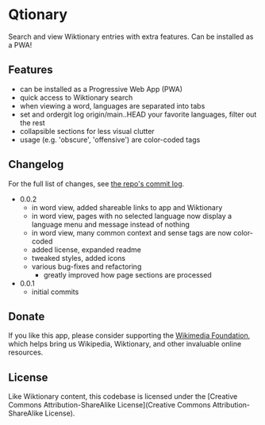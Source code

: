 # Qtionary

Search and view Wiktionary entries with extra features. Can be installed as a PWA!

## Features

-   can be installed as a Progressive Web App (PWA)
-   quick access to Wiktionary search
-   when viewing a word, languages are separated into tabs
-   set and ordergit log origin/main..HEAD your favorite languages, filter out the rest
-   collapsible sections for less visual clutter
-   usage (e.g. 'obscure', 'offensive') are color-coded tags

## Changelog

For the full list of changes, see [the repo's commit log](https://github.com/realmikkifriend/Qtionary/commits/main/).

-   0.0.2
    -   in word view, added shareable links to app and Wiktionary
    -   in word view, pages with no selected language now display a language menu and message instead of nothing
    -   in word view, many common context and sense tags are now color-coded
    -   added license, expanded readme
    -   tweaked styles, added icons
    -   various bug-fixes and refactoring
        -   greatly improved how page sections are processed
-   0.0.1
    -   initial commits

## Donate

If you like this app, please consider supporting the [Wikimedia Foundation](https://donate.wikimedia.org/), which helps bring us Wikipedia, Wiktionary, and other invaluable online resources.

## License

Like Wiktionary content, this codebase is licensed under the [Creative Commons Attribution-ShareAlike License](Creative Commons Attribution-ShareAlike License).
